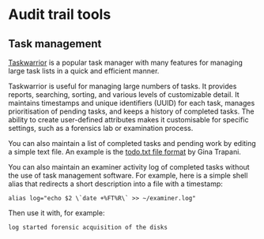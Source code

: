 # Audit trail tools

## Task management

[Taskwarrior](http://taskwarrior.org/) is a popular task manager with many features for managing large task lists in a quick and efficient manner.

Taskwarrior is useful for managing large numbers of tasks. It provides reports, searching, sorting, and various levels of customizable detail. It maintains timestamps and unique identifiers (UUID) for each task, manages prioritisation of pending tasks, and keeps a history of completed tasks. The ability to create user-defined attributes makes it customisable for specific settings, such as a forensics lab or examination process.

You can also maintain a list of completed tasks and pending work by editing a simple text file. An example is the [todo.txt file format](http://todotxt.com/) by Gina Trapani.

You can also maintain an examiner activity log of completed tasks without the use of task management software. For example, here is a simple shell alias that redirects a short description into a file with a timestamp:

```shell
alias log="echo $2 \`date +%FT%R\` >> ~/examiner.log"
```

Then use it with, for example:

```shell
log started forensic acquisition of the disks
```